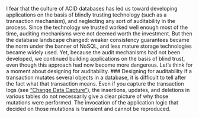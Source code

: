 I fear that the culture of ACID databases has led us toward developing applications on the basis of
blindly trusting technology (such as a transaction mechanism), and neglecting any sort of
auditability in the process. Since the technology we trusted worked well enough most of the time,
auditing mechanisms were not deemed worth the investment. But then the database landscape changed: weaker consistency guarantees became the norm under the
banner of NoSQL, and less mature storage technologies became widely used. Yet, because the audit
mechanisms had not been developed, we continued building applications on the basis of blind trust,
even though this approach had now become more dangerous. Let’s think for a moment about designing
for auditability. ### Designing for auditability 
If a transaction mutates several objects in a database, it is difficult to tell after the fact what
that transaction means. Even if you capture the transaction logs (see [“Change Data Capture”](ch11.html#sec_stream_cdc)), the
insertions, updates, and deletions in various tables do not necessarily give a clear picture of
why those mutations were performed. The invocation of the application logic that decided on those
mutations is transient and cannot be reproduced.